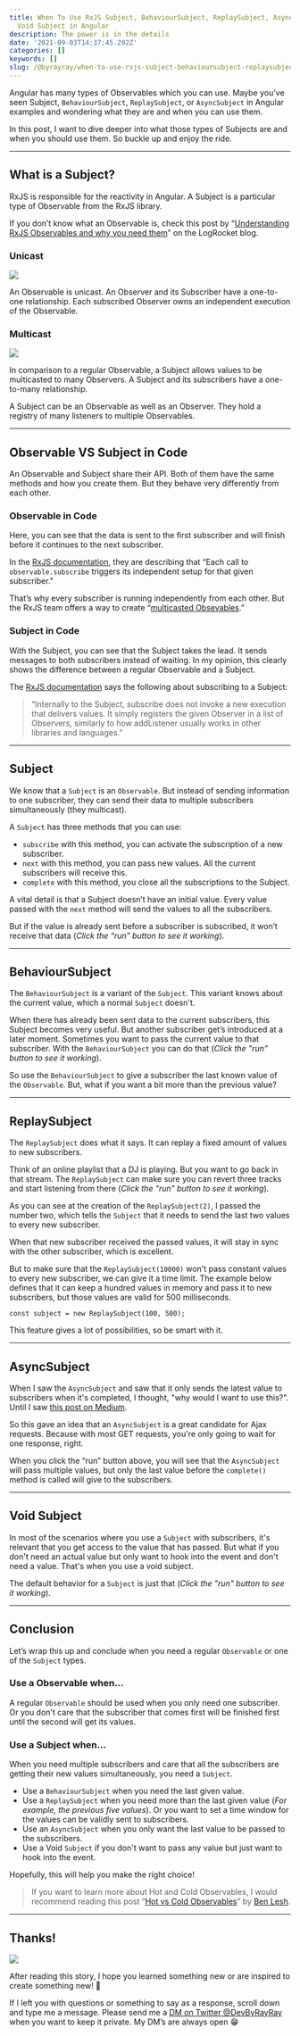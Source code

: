 ```yaml
---
title: When To Use RxJS Subject, BehaviourSubject, ReplaySubject, AsyncSubject, or
  Void Subject in Angular
description: The power is in the details
date: '2021-09-03T14:37:45.292Z'
categories: []
keywords: []
slug: /@byrayray/when-to-use-rxjs-subject-behavioursubject-replaysubject-asyncsubject-or-void-subject-in-angular-c2e9db61b4a0
---
```


Angular has many types of Observables which you can use. Maybe you’ve seen Subject, `BehaviourSubject`, `ReplaySubject`, or `AsyncSubject` in Angular examples and wondering what they are and when you can use them.

In this post, I want to dive deeper into what those types of Subjects are and when you should use them. So buckle up and enjoy the ride.

---

## What is a Subject?

RxJS is responsible for the reactivity in Angular. A Subject is a particular type of Observable from the RxJS library.

If you don’t know what an Observable is, check this post by “[Understanding RxJS Observables and why you need them](https://blog.logrocket.com/understanding-rxjs-observables/)” on the LogRocket blog.

### Unicast

![](/images/0__Xw95j6jKwFE7NpmO.jpg)

An Observable is unicast. An Observer and its Subscriber have a one-to-one relationship. Each subscribed Observer owns an independent execution of the Observable.

### Multicast

![](/images/0__T1tftHIsMCcvhn7h.jpg)

In comparison to a regular Observable, a Subject allows values to be multicasted to many Observers. A Subject and its subscribers have a one-to-many relationship.

A Subject can be an Observable as well as an Observer. They hold a registry of many listeners to multiple Observables.


---
## Observable VS Subject in Code

An Observable and Subject share their API. Both of them have the same methods and how you create them. But they behave very differently from each other.

### Observable in Code

Here, you can see that the data is sent to the first subscriber and will finish before it continues to the next subscriber.

In the [RxJS documentation](https://rxjs.dev/guide/observable#subscribing-to-observables), they are describing that “Each call to `observable.subscribe` triggers its independent setup for that given subscriber."

That’s why every subscriber is running independently from each other. But the RxJS team offers a way to create “[multicasted Obsevables](https://rxjs.dev/guide/subject#multicasted-observables).”

### Subject in Code

With the Subject, you can see that the Subject takes the lead. It sends messages to both subscribers instead of waiting. In my opinion, this clearly shows the difference between a regular Observable and a Subject.

The [RxJS documentation](https://rxjs.dev/guide/subject#subject) says the following about subscribing to a Subject:

> “Internally to the Subject, subscribe does not invoke a new execution that delivers values. It simply registers the given Observer in a list of Observers, similarly to how addListener usually works in other libraries and languages.”

---
## Subject

We know that a `Subject` is an `Observable`. But instead of sending information to one subscriber, they can send their data to multiple subscribers simultaneously (they multicast).

A `Subject` has three methods that you can use:

*   `subscribe` with this method, you can activate the subscription of a new subscriber.
*   `next` with this method, you can pass new values. All the current subscribers will receive this.
*   `complete` with this method, you close all the subscriptions to the Subject.

A vital detail is that a Subject doesn’t have an initial value. Every value passed with the `next` method will send the values to all the subscribers.

But if the value is already sent before a subscriber is subscribed, it won’t receive that data (_Click the “run” button to see it working_).

---

## BehaviourSubject

The `BehaviourSubject` is a variant of the `Subject`. This variant knows about the current value, which a normal `Subject` doesn't.

When there has already been sent data to the current subscribers, this Subject becomes very useful. But another subscriber get’s introduced at a later moment. Sometimes you want to pass the current value to that subscriber. With the `BehaviourSubject` you can do that (_Click the "run" button to see it working_).

So use the `BehaviourSubject` to give a subscriber the last known value of the `Observable`. But, what if you want a bit more than the previous value?

---

## ReplaySubject

The `ReplaySubject` does what it says. It can replay a fixed amount of values to new subscribers.

Think of an online playlist that a DJ is playing. But you want to go back in that stream. The `ReplaySubject` can make sure you can revert three tracks and start listening from there (_Click the "run" button to see it working_).

As you can see at the creation of the `ReplaySubject(2)`, I passed the number two, which tells the `Subject` that it needs to send the last two values to every new subscriber.

When that new subscriber received the passed values, it will stay in sync with the other subscriber, which is excellent.

But to make sure that the `ReplaySubject(10000)` won't pass constant values to every new subscriber, we can give it a time limit. The example below defines that it can keep a hundred values in memory and pass it to new subscribers, but those values are valid for 500 milliseconds.

```
const subject = new ReplaySubject(100, 500);
```

This feature gives a lot of possibilities, so be smart with it.

---
## AsyncSubject

When I saw the `AsyncSubject` and saw that it only sends the latest value to subscribers when it's completed, I thought, "why would I want to use this?". Until I saw [this post on Medium](https://satyapriyamishra111.medium.com/all-you-need-to-know-about-async-subject-2cd72ea646ea).

So this gave an idea that an `AsyncSubject` is a great candidate for Ajax requests. Because with most GET requests, you're only going to wait for one response, right.

When you click the “run” button above, you will see that the `AsyncSubject` will pass multiple values, but only the last value before the `complete()` method is called will give to the subscribers.

---

## Void Subject

In most of the scenarios where you use a `Subject` with subscribers, it's relevant that you get access to the value that has passed. But what if you don't need an actual value but only want to hook into the event and don't need a value. That's when you use a void subject.

The default behavior for a `Subject` is just that (_Click the "run" button to see it working_).

---
## Conclusion

Let’s wrap this up and conclude when you need a regular `Observable` or one of the `Subject` types.

### Use a Observable when…

A regular `Observable` should be used when you only need one subscriber. Or you don't care that the subscriber that comes first will be finished first until the second will get its values.

### Use a Subject when…

When you need multiple subscribers and care that all the subscribers are getting their new values simultaneously, you need a `Subject`.

*   Use a `BehaviourSubject` when you need the last given value.
*   Use a `ReplaySubject` when you need more than the last given value (_For example, the previous five values_). Or you want to set a time window for the values can be validly sent to subscribers.
*   Use an `AsyncSubject` when you only want the last value to be passed to the subscribers.
*   Use a Void `Subject` if you don't want to pass any value but just want to hook into the event.

Hopefully, this will help you make the right choice!

> If you want to learn more about Hot and Cold Observables, I would recommend reading this post “[Hot vs Cold Observables](https://benlesh.medium.com/hot-vs-cold-observables-f8094ed53339)” by [Ben Lesh](https://medium.com/u/da6839d28258).

---
## Thanks!

![](/images/0__Qay6DRNLz9jUR0UQ.jpg)

After reading this story, I hope you learned something new or are inspired to create something new! 🤗

If I left you with questions or something to say as a response, scroll down and type me a message. Please send me a [DM on Twitter @DevByRayRay](https://twitter.com/@devbyrayray) when you want to keep it private. My DM’s are always open 😁


